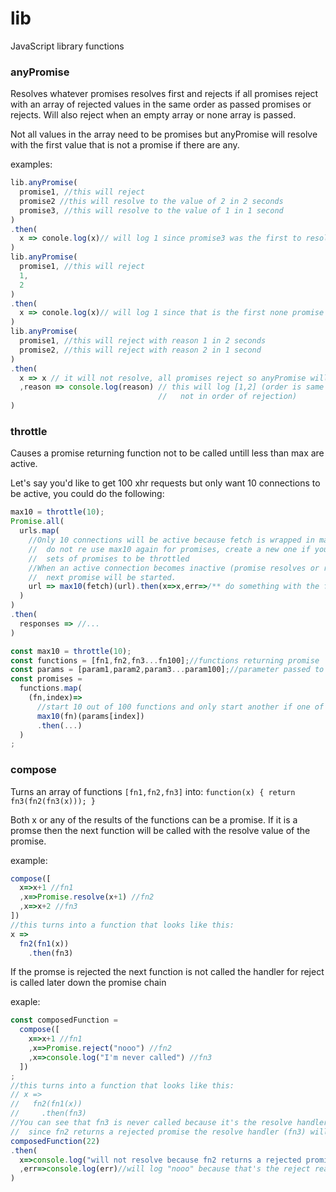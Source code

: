 # lib
JavaScript library functions

### anyPromise
Resolves whatever promises resolves first and rejects if all promises reject with an array of rejected values in the same order as passed promises or rejects. Will also reject when an empty array or none array is passed.

Not all values in the array need to be promises but anyPromise will resolve with the first value that is not a promise if there are any.

examples:

```javascript
lib.anyPromise(
  promise1, //this will reject
  promise2 //this will resolve to the value of 2 in 2 seconds
  promise3, //this will resolve to the value of 1 in 1 second
)
.then(
  x => conole.log(x)// will log 1 since promise3 was the first to resolve
)
lib.anyPromise(
  promise1, //this will reject
  1,
  2
)
.then(
  x => conole.log(x)// will log 1 since that is the first none promise value (fasted to return)
)
lib.anyPromise(
  promise1, //this will reject with reason 1 in 2 seconds
  promise2, //this will reject with reason 2 in 1 second
)
.then(
  x => x // it will not resolve, all promises reject so anyPromise will reject
  ,reason => console.log(reason) // this will log [1,2] (order is same as array passed)
                                 //   not in order of rejection)
)
```

### throttle

Causes a promise returning function not to be called untill less than max are active.

Let's say you'd like to get 100 xhr requests but only want 10 connections to be active, you could do the following:

```javascript
max10 = throttle(10);
Promise.all(
  urls.map(
    //Only 10 connections will be active because fetch is wrapped in max10
    //  do not re use max10 again for promises, create a new one if you want other
    //  sets of promises to be throttled
    //When an active connection becomes inactive (promise resolves or rejects) the
    //  next promise will be started.
    url => max10(fetch)(url).then(x=>x,err=>/** do something with the failed item */)
  )
)
.then(
  responses => //...
)

const max10 = throttle(10);
const functions = [fn1,fn2,fn3...fn100];//functions returning promise
const params = [param1,param2,param3...param100];//parameter passed to function
const promises = 
  functions.map(
    (fn,index)=>
      //start 10 out of 100 functions and only start another if one of the 10 is finished
      max10(fn)(params[index])
      .then(...)
  )
;
```
### compose

Turns an array of functions `[fn1,fn2,fn3]` into:
`function(x) { return fn3(fn2(fn3(x))); }`

Both x or any of the results of the functions can be a promise. If it is a promse then the next function will be called with the resolve value of the promise.

example:

```javascript
compose([
  x=>x+1 //fn1
  ,x=>Promise.resolve(x+1) //fn2
  ,x=>x+2 //fn3
])
//this turns into a function that looks like this:
x =>
  fn2(fn1(x))
    .then(fn3)
```

If the promse is rejected the next function is not called the handler for reject is called later down the promise chain

exaple:

```javascript
const composedFunction =
  compose([
    x=>x+1 //fn1
    ,x=>Promise.reject("nooo") //fn2
    ,x=>console.log("I'm never called") //fn3
  ])
;
//this turns into a function that looks like this:
// x =>
//   fn2(fn1(x))
//     .then(fn3)
//You can see that fn3 is never called because it's the resolve handler of fn2
//  since fn2 returns a rejected promise the resolve handler (fn3) will never be called
composedFunction(22)
.then(
  x=>console.log("will not resolve because fn2 returns a rejected promise")
  ,err=>console.log(err)//will log "nooo" because that's the reject reason of fn2
)
```